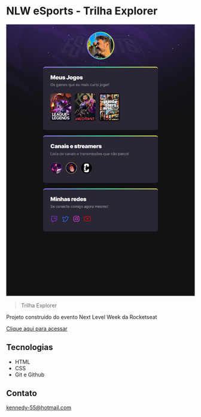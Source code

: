 # NLW eSports - Trilha Explorer

![preview](./preview.png)

> Trilha Explorer

Projeto construido do evento Next Level Week da Rocketseat

[Clique aqui para acessar](https://Kennedy-chaves.github.io/NLW-eSports/)

## Tecnologias

- HTML
- CSS
- Git e Github

## Contato

kennedy-55@hotmail.com
